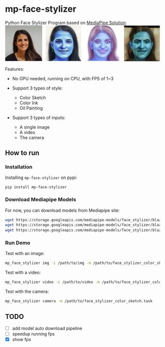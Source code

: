 # mp-face-stylizer
Python Face Stylizer Program based on [MediaPipe Solution](https://developers.google.com/mediapipe/solutions/vision/face_stylizer).
![gallery](./imgs/gallery.png)

Features:
+ No GPU needed, running on CPU, with FPS of 1~3
+ Support 3 types of style:
	+ Color Sketch
	+ Color Ink
	+ Oil Painting

+ Support 3 types of inputs:
	+ A single image
	+ A video
	+ The camera

## How to run

### Installation
Installing `mp-face-stylizer` on pypi:
```
pip install mp-face-stylizer
```
### Download Mediapipe Models
For now, you can download models from Mediapipe site:
```bash
wget https://storage.googleapis.com/mediapipe-models/face_stylizer/blaze_face_stylizer/float32/latest/face_stylizer_color_sketch.task
wget https://storage.googleapis.com/mediapipe-models/face_stylizer/blaze_face_stylizer/float32/latest/face_stylizer_color_ink.task
wget https://storage.googleapis.com/mediapipe-models/face_stylizer/blaze_face_stylizer/float32/latest/face_stylizer_oil_painting.task
```

### Run Demo
Test with an image:
```bash
mp_face_stylizer img -i /path/to/img -m /path/to/face_stylizer_color_sketch.task -o output.jpg
```

Test with a video:
```bash
mp_face_stylizer video -i /path/to/video -m /path/to/face_stylizer_color_sketch.task -o output.mp4
```

Test with the camera:
```bash
mp_face_stylizer camera -m /path/to/face_stylizer_color_sketch.task
```

## TODO
- [ ] add model auto download pipeline
- [ ] speedup running fps
- [x] show fps
